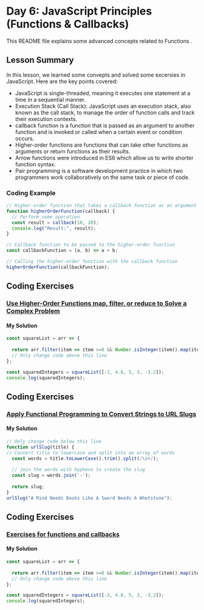 
# Day 6: JavaScript Principles (Functions & Callbacks) 


This README file explains some advanced concepts related to Functions  .

## Lesson Summary

In this lesson, we learned some convepts and solved  some excersies in JavaScript. Here are the key points covered:

- JavaScript is single-threaded, meaning it executes one statement at a time in a sequential manner.
- Execution Stack (Call Stack): JavaScript uses an execution stack, also known as the call stack, to manage the order of function calls and track their execution contexts.
- callback function is a function that is passed as an argument to another function and is invoked or called when a certain event or condition occurs.
- Higher-order functions are functions that can take other functions as arguments or return functions as their results.
- Arrow functions were introduced in ES6 which allow us to write shorter function syntax.
- Pair programming is a software development practice in which two programmers work collaboratively on the same task or piece of code.
### Coding Example 
```javascript
// Higher-order function that takes a callback function as an argument
function higherOrderFunction(callback) {
  // Perform some operation
  const result = callback(10, 20);
  console.log("Result:", result);
}

// Callback function to be passed to the higher-order function
const callbackFunction = (a, b) => a + b;

// Calling the higher-order function with the callback function
higherOrderFunction(callbackFunction);

```

## Coding Exercises

### [Use Higher-Order Functions map, filter, or reduce to Solve a Complex Problem](https://www.freecodecamp.org/learn/javascript-algorithms-and-data-structures/functional-programming/use-higher-order-functions-map-filter-or-reduce-to-solve-a-complex-problem)
#### My Solution


```javascript
const squareList = arr => {
   
  return arr.filter(item => item >=0 && Number.isInteger(item)).map(item => item * item);
  // Only change code above this line
};

const squaredIntegers = squareList([-3, 4.8, 5, 3, -3.2]);
console.log(squaredIntegers);

```

## Coding Exercises

### [Apply Functional Programming to Convert Strings to URL Slugs](https://www.freecodecamp.org/learn/javascript-algorithms-and-data-structures/functional-programming/apply-functional-programming-to-convert-strings-to-url-slugs)
#### My Solution


```javascript
// Only change code below this line
function urlSlug(title) {
// Convert title to lowercase and split into an array of words
  const words = title.toLowerCase().trim().split(/\s+/);
  
  // Join the words with hyphens to create the slug
  const slug = words.join('-');
  
  return slug;
}
urlSlug("A Mind Needs Books Like A Sword Needs A Whetstone");
```
## Coding Exercises

### [Exercises for functions and callbacks](https://github.com/orjwan-alrajaby/gsg-expressjs-backend-training-2023/blob/main/learning-sprint-1/week2-day1-tasks/tasks.md)
#### My Solution


```javascript
const squareList = arr => {
   
  return arr.filter(item => item >=0 && Number.isInteger(item)).map(item => item * item);
  // Only change code above this line
};

const squaredIntegers = squareList([-3, 4.8, 5, 3, -3.2]);
console.log(squaredIntegers);

```

